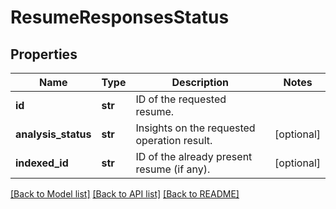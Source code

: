 # ResumeResponsesStatus


## Properties
Name | Type | Description | Notes
------------ | ------------- | ------------- | -------------
**id** | **str** | ID of the requested resume. | 
**analysis_status** | **str** | Insights on the requested operation result. | [optional] 
**indexed_id** | **str** | ID of the already present resume (if any). | [optional] 

[[Back to Model list]](../README.md#documentation-for-models) [[Back to API list]](../README.md#documentation-for-api-endpoints) [[Back to README]](../README.md)



